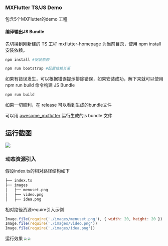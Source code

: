### MXFlutter TS/JS Demo

包含5个MXFlutter的demo 工程

#### 编译输出JS Bundle

先切换到刚新建的 TS 工程 mxflutter-homepage 为当前目录，使用 npm install 安装依赖。

```bash
npm install #安装依赖
```

```bash
npm run bootstrap #配置依赖关系
```
如果有错误发生，可以根据错误提示排除错误，如果安装成功，解下来就可以使用 npm run build 命令构建 JS Bundle

```bash
npm run build
```

如果一切顺利，在 release 可以看到生成的bundle文件

可以用 [awesome_mxflutter](https://github.com/mxflutter/awesome_mxflutter) 运行生成的js bundle 文件

## 运行截图
![](http://pub.idqqimg.com/pc/misc/files/20210324/8b19a1e423934686ad1681f69bcd1353.jpg)

### 动态资源引入

假设index.ts的相对路径结构如下

```bash
├── index.ts
├── images
│   ├── menuset.png
│   ├── video.png
│   ├── idea.png
```

相对路径资源require引入示例

```javascript
Image.file(require('./images/menuset.png'), { width: 20, height: 20 })
Image.file(require('./images/video.png'))
Image.file(require('./images/idea.png'))
```

运行效果
<img src="http://pub.idqqimg.com/pc/misc/files/20210707/771f12d793254b9a970e80d57a757a25.png" style="zoom:50%;" />
<img src="http://pub.idqqimg.com/pc/misc/files/20210707/b28432e7ffd142808ff2e3fa99015b1a.png" style="zoom:50%;" />


